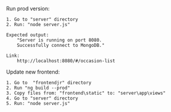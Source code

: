 Run prod version:

    1. Go to "server" directory 
    2. Run: "node server.js"

    Expected output:
        "Server is running on port 8080.
        Successfully connect to MongoDB."

    Link:
        http://localhost:8080/#/occasion-list


Update new frontend:

    1. Go to  "frontendjr" directory
    2. Run "ng build --prod"
    3. Copy files from: "frontend\static" to: "server\app\views"
    4. Go to "server" directory 
    5. Run: "node server.js"
    
